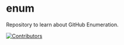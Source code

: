 # enum
Repository to learn about GitHub Enumeration.































































































































































































































































[![Contributors](https://img.shields.io/badge/Contributors-3-brightgreen)](https://github.com/EurydiceCorp/enum/graphs/contributors)
